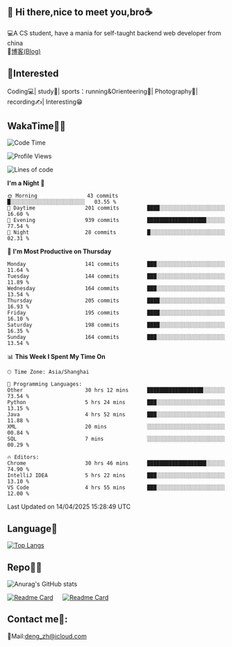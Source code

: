 👋 Hi there,nice to meet you,bro☕
---
💻A CS student, have a mania for self-taught backend web developer from china   
📌[博客(Blog)](https://github.com/HealUP/MyBlog)

 <!-- waka-box start -->
 <!-- waka-box end -->
 
🧲**Interested**
--
Coding💻| study📖| sports：running&Orienteering🏃‍| Photography📸| recording✍️| Interesting😁

WakaTime👨‍💻
---
<!--START_SECTION:waka-->
![Code Time](http://img.shields.io/badge/Code%20Time-2%2C846%20hrs%202%20mins-blue)

![Profile Views](http://img.shields.io/badge/Profile%20Views-0-blue)

![Lines of code](https://img.shields.io/badge/From%20Hello%20World%20I%27ve%20Written-205.1%20thousand%20lines%20of%20code-blue)

**I'm a Night 🦉** 

```text
🌞 Morning                43 commits          █░░░░░░░░░░░░░░░░░░░░░░░░   03.55 % 
🌆 Daytime                201 commits         ████░░░░░░░░░░░░░░░░░░░░░   16.60 % 
🌃 Evening                939 commits         ███████████████████░░░░░░   77.54 % 
🌙 Night                  28 commits          █░░░░░░░░░░░░░░░░░░░░░░░░   02.31 % 
```
📅 **I'm Most Productive on Thursday** 

```text
Monday                   141 commits         ███░░░░░░░░░░░░░░░░░░░░░░   11.64 % 
Tuesday                  144 commits         ███░░░░░░░░░░░░░░░░░░░░░░   11.89 % 
Wednesday                164 commits         ███░░░░░░░░░░░░░░░░░░░░░░   13.54 % 
Thursday                 205 commits         ████░░░░░░░░░░░░░░░░░░░░░   16.93 % 
Friday                   195 commits         ████░░░░░░░░░░░░░░░░░░░░░   16.10 % 
Saturday                 198 commits         ████░░░░░░░░░░░░░░░░░░░░░   16.35 % 
Sunday                   164 commits         ███░░░░░░░░░░░░░░░░░░░░░░   13.54 % 
```


📊 **This Week I Spent My Time On** 

```text
🕑︎ Time Zone: Asia/Shanghai

💬 Programming Languages: 
Other                    30 hrs 12 mins      ██████████████████░░░░░░░   73.54 % 
Python                   5 hrs 24 mins       ███░░░░░░░░░░░░░░░░░░░░░░   13.15 % 
Java                     4 hrs 52 mins       ███░░░░░░░░░░░░░░░░░░░░░░   11.88 % 
XML                      20 mins             ░░░░░░░░░░░░░░░░░░░░░░░░░   00.84 % 
SQL                      7 mins              ░░░░░░░░░░░░░░░░░░░░░░░░░   00.29 % 

🔥 Editors: 
Chrome                   30 hrs 46 mins      ███████████████████░░░░░░   74.90 % 
IntelliJ IDEA            5 hrs 22 mins       ███░░░░░░░░░░░░░░░░░░░░░░   13.10 % 
VS Code                  4 hrs 55 mins       ███░░░░░░░░░░░░░░░░░░░░░░   12.00 % 
```


 Last Updated on 14/04/2025 15:28:49 UTC
<!--END_SECTION:waka-->

Language🚀
---
[![Top Langs](https://github-readme-stats.vercel.app/api/top-langs/?username=HealUP&layout=compact&hide_border=true)](https://github.com/HealUP)

Repo🧑‍💻
---
![Anurag's GitHub stats](https://github-readme-stats.vercel.app/api?username=HealUP&count_private=true&show_icons=true&theme=gruvbox&hide_border=true) 

[![Readme Card](https://github-readme-stats.vercel.app/api/pin/?username=HealUP&repo=InternetEy&theme=transparent)](https://github.com/HealUP/InternetEy) &emsp;
[![Readme Card](https://github-readme-stats.vercel.app/api/pin/?username=HealUP&repo=CampusExperience&theme=transparent)](https://github.com/HealUP/CampusExperience)


Contact me📱:
---
📮Mail:deng_zh@icloud.com  

